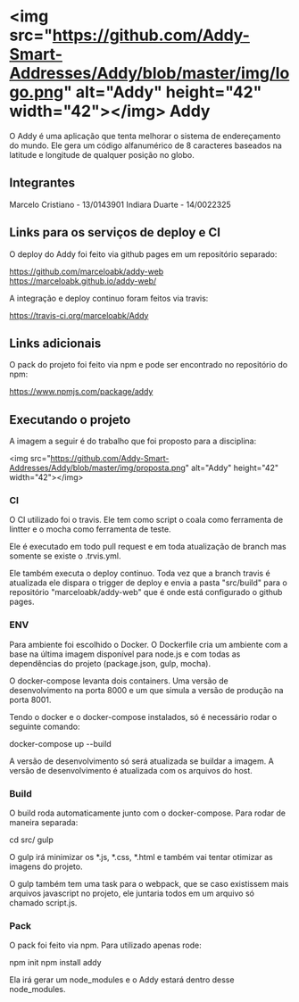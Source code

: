 # <img src="https://github.com/Addy-Smart-Addresses/Addy/blob/master/img/logo.png" alt="Addy" height="42" width="42"&gt;</img&gt; Addy

O Addy é uma aplicação que tenta melhorar o sistema de endereçamento do mundo. Ele gera
um código alfanumérico de 8 caracteres baseados na latitude e longitude de qualquer posição
no globo.

## Integrantes

Marcelo Cristiano - 13/0143901
Indiara Duarte - 14/0022325

## Links para os serviços de deploy e CI

O deploy do Addy foi feito via github pages em um repositório separado:

https://github.com/marceloabk/addy-web
https://marceloabk.github.io/addy-web/

A integração e deploy continuo foram feitos via travis:

https://travis-ci.org/marceloabk/Addy

## Links adicionais

O pack do projeto foi feito via npm e pode ser encontrado no repositório do npm:

https://www.npmjs.com/package/addy

## Executando o projeto

A imagem a seguir é do trabalho que foi proposto para a disciplina:

<img src="https://github.com/Addy-Smart-Addresses/Addy/blob/master/img/proposta.png" alt="Addy" height="42" width="42"&gt;</img&gt;

### CI

O CI utilizado foi o travis. Ele tem como script o coala como ferramenta de lintter e o mocha como ferramenta de teste.

Ele é executado em todo pull request e em toda atualização de branch mas somente se existe o .trvis.yml.

Ele também executa o deploy continuo. Toda vez que a branch travis é atualizada ele dispara o trigger de deploy e envia a pasta "src/build" para o repositório "marceloabk/addy-web" que é onde está configurado o github pages.

### ENV

Para ambiente foi escolhido o Docker. O Dockerfile cria um ambiente com a base na última imagem disponível para node.js e com todas as dependências do projeto (package.json, gulp, mocha).

O docker-compose levanta dois containers. Uma versão de desenvolvimento na porta 8000 e um que simula a versão de produção na porta 8001.

Tendo o docker e o docker-compose instalados, só é necessário rodar o seguinte comando:

docker-compose up --build

A versão de desenvolvimento só será atualizada se buildar a imagem. A versão de desenvolvimento é atualizada com os arquivos do host.

### Build

O build roda automaticamente junto com o docker-compose. Para rodar de maneira separada:

cd src/
gulp

O gulp irá minimizar os *.js, *.css, *.html e também vai tentar otimizar as imagens do projeto.

O gulp também tem uma task para o webpack, que se caso existissem mais arquivos javascript no projeto, ele juntaria todos em um arquivo só chamado script.js.

### Pack

O pack foi feito via npm. Para utilizado apenas rode:

npm init
npm install addy

Ela irá gerar um node_modules e o Addy estará dentro desse node_modules.